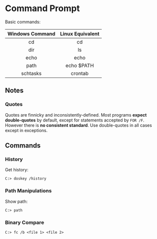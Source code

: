 # Command Prompt

Basic commands:

|     Windows Command     |     Linux Equivalent     |
|:-----------------------:|:------------------------:|
| cd                      | cd                       |
| dir                     | ls                       |
| echo                    | echo                     |
| path                    | echo $PATH               |
| schtasks                | crontab                  |

## Notes

### Quotes

Quotes are finnicky and inconsistently-defined. Most programs **expect double-quotes** by default, except for statements accepted by `FOR /F`. However there is **no consistent standard**. Use double-quotes in all cases except in exceptions. 

## Commands

### History

Get history:
```
C:> doskey /history
```

### Path Manipulations

Show path:
```
C:> path
```

### Binary Compare

```
C:> fc /b <file 1> <file 2>
```
